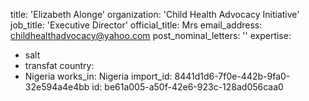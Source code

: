 title: 'Elizabeth Alonge'
organization: 'Child Health Advocacy Initiative'
job_title: 'Executive Director'
official_title: Mrs
email_address: childhealthadvocacy@yahoo.com
post_nominal_letters: ''
expertise:
  - salt
  - transfat
country:
  - Nigeria
works_in: Nigeria
import_id: 8441d1d6-7f0e-442b-9fa0-32e594a4e4bb
id: be61a005-a50f-42e6-923c-128ad056caa0
